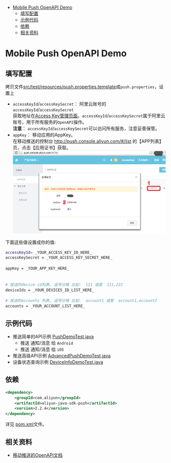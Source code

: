 <!-- START doctoc generated TOC please keep comment here to allow auto update -->
<!-- DON'T EDIT THIS SECTION, INSTEAD RE-RUN doctoc TO UPDATE -->


- [Mobile Push OpenAPI Demo](#mobile-push-openapi-demo)
  - [填写配置](#%E5%A1%AB%E5%86%99%E9%85%8D%E7%BD%AE)
  - [示例代码](#%E7%A4%BA%E4%BE%8B%E4%BB%A3%E7%A0%81)
  - [依赖](#%E4%BE%9D%E8%B5%96)
  - [相关资料](#%E7%9B%B8%E5%85%B3%E8%B5%84%E6%96%99)

<!-- END doctoc generated TOC please keep comment here to allow auto update -->

Mobile Push OpenAPI Demo
=========================

填写配置
----------------

拷贝文件[src/test/resources/push.properties.template](src/test/resources/push.properties.template)成`push.properties`，设置上

- `accessKeyId`/`accessKeySecret`： 阿里云账号的`accessKeyId`/`accessKeySecret`   
    获取地址在[Access Key管理页面](https://ak-console.aliyun.com/#/accesskey)。`accessKeyId`/`accessKeySecret`属于阿里云账号，用于所有服务的`OpenAPI`操作。  
    **注意**： `accessKeyId`/`accessKeySecret`可以访问所有服务，注意妥善保管。
- `appKey`： 移动应用的AppKey。  
    在移动推送的控制台 http://push.console.aliyun.com/#/list 的【APP列表】页，点击【应用证书】获取。  
    ![](get-appkey.png)

下面这些值设置成你的值:

```bash
accessKeyId= _YOUR_ACCESS_KEY_ID_HERE_
accessKeySecret = _YOUR_ACCESS_KEY_SECRET_HERE_

appKey = _YOUR_APP_KEY_HERE_


# 发送的device id列表, 逗号分隔 比如:  111 或是  111,222
deviceIds = _YOUR_DEVICES_ID_LIST_HERE_

# 发送的accounts 列表, 逗号分隔 比如:  account1 或是  account1,account2
accounts = _YOUR_ACCOUNT_LIST_HERE_
```

示例代码
-----------------

- 推送简单的API示例 [PushDemoTest.java](src/test/java/com/aliyun/demo/push/PushDemoTest.java)
    - 推送 通知/消息 给 `Android`
    - 推送 通知/消息 给 `iOS`
- 推送高级API示例 [AdvancedPushDemoTest.java](src/test/java/com/aliyun/demo/push/AdvancedPushDemoTest.java)
- 设备状态查询示例 [DeviceInfoDemoTest.java](src/test/java/com/aliyun/demo/push/DeviceInfoDemoTest.java)

依赖
-----------------

```xml
<dependency>
    <groupId>com.aliyun</groupId>
    <artifactId>aliyun-java-sdk-push</artifactId>
    <version>2.2.4</version>
</dependency>
```

详见 [pom.xml](pom.xml)文件。

相关资料
-----------------

- [移动推送的OpenAPI文档](https://help.aliyun.com/document_detail/30074.html?)
